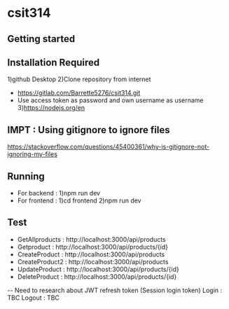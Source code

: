 # csit314 

## Getting started


## Installation Required
1)github Desktop
2)Clone repository from internet
 - https://gitlab.com/Barrette5276/csit314.git
 - Use access token as password and own username as username
3)https://nodejs.org/en


## IMPT : Using gitignore to ignore files
https://stackoverflow.com/questions/45400361/why-is-gitignore-not-ignoring-my-files


## Running  
- For backend : 1)npm run dev
- For frontend : 1)cd frontend 
                 2)npm run dev


## Test
- GetAllproducts : http://localhost:3000/api/products
- Getproduct : http://localhost:3000/api/products/{id}
- CreateProduct : http://localhost:3000/api/products
- CreateProduct2 : http://localhost:3000/api/products
- UpdateProduct : http://localhost:3000/api/products/{id}
- DeleteProduct : http://localhost:3000/api/products/{id}

-- Need to research about JWT refresh token (Session login token)
Login : TBC
Logout  : TBC




